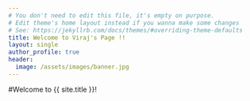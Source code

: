 ```yaml
---
# You don't need to edit this file, it's empty on purpose.
# Edit theme's home layout instead if you wanna make some changes
# See: https://jekyllrb.com/docs/themes/#overriding-theme-defaults
title: Welcome to Viraj's Page !!
layout: single
author_profile: true
header:
  image: /assets/images/banner.jpg
---
```

#Welcome to {{ site.title }}!
